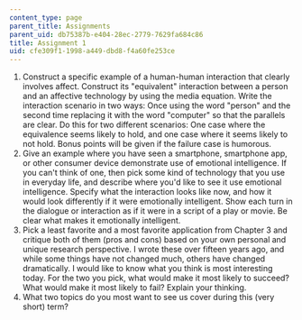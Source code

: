 ```yaml
---
content_type: page
parent_title: Assignments
parent_uid: db75387b-e404-28ec-2779-7629fa684c86
title: Assignment 1
uid: cfe309f1-1998-a449-dbd8-f4a60fe253ce
---
```


1.  Construct a specific example of a human-human interaction that clearly involves affect. Construct its "equivalent" interaction between a person and an affective technology by using the media equation. Write the interaction scenario in two ways: Once using the word "person" and the second time replacing it with the word "computer" so that the parallels are clear. Do this for two different scenarios: One case where the equivalence seems likely to hold, and one case where it seems likely to not hold. Bonus points will be given if the failure case is humorous.
2.  Give an example where you have seen a smartphone, smartphone app, or other consumer device demonstrate use of emotional intelligence. If you can't think of one, then pick some kind of technology that you use in everyday life, and describe where you'd like to see it use emotional intelligence. Specify what the interaction looks like now, and how it would look differently if it were emotionally intelligent. Show each turn in the dialogue or interaction as if it were in a script of a play or movie. Be clear what makes it emotionally intelligent.
3.  Pick a least favorite and a most favorite application from Chapter 3 and critique both of them (pros and cons) based on your own personal and unique research perspective. I wrote these over fifteen years ago, and while some things have not changed much, others have changed dramatically. I would like to know what you think is most interesting today. For the two you pick, what would make it most likely to succeed? What would make it most likely to fail? Explain your thinking.
4.  What two topics do you most want to see us cover during this (very short) term?